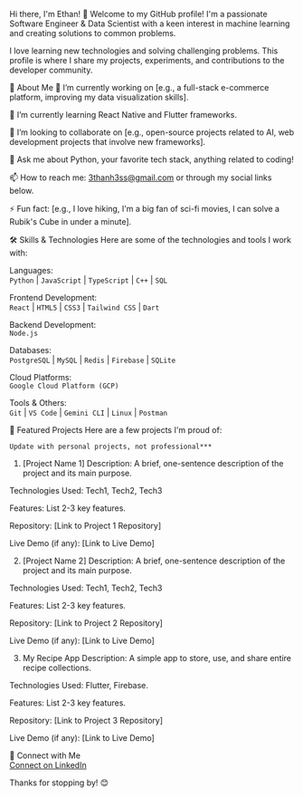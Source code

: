 Hi there, I'm Ethan! 👋
Welcome to my GitHub profile! I'm a passionate Software Engineer & Data Scientist with a keen interest in machine learning and creating solutions to common problems.

I love learning new technologies and solving challenging problems. This profile is where I share my projects, experiments, and contributions to the developer community.

🚀 About Me
🔭 I’m currently working on [e.g., a full-stack e-commerce platform, improving my data visualization skills].

🌱 I’m currently learning React Native and Flutter frameworks.

👯 I’m looking to collaborate on [e.g., open-source projects related to AI, web development projects that involve new frameworks].

💬 Ask me about Python, your favorite tech stack, anything related to coding!

📫 How to reach me: 3thanh3ss@gmail.com or through my social links below.

⚡ Fun fact: [e.g., I love hiking, I'm a big fan of sci-fi movies, I can solve a Rubik's Cube in under a minute].

🛠️ Skills & Technologies
Here are some of the technologies and tools I work with:

Languages:  
`Python` | `JavaScript` | `TypeScript` | `C++` | `SQL`  

Frontend Development:  
`React` | `HTML5` | `CSS3` | `Tailwind CSS` | `Dart`  

Backend Development:  
`Node.js`  

Databases:  
`PostgreSQL` | `MySQL` | `Redis` | `Firebase` | `SQLite`  

Cloud Platforms:  
`Google Cloud Platform (GCP)`  

Tools & Others:  
`Git` | `VS Code` | `Gemini CLI` | `Linux` | `Postman`  

🌟 Featured Projects
Here are a few projects I'm proud of:

`Update with personal projects, not professional***`

1. [Project Name 1]
Description: A brief, one-sentence description of the project and its main purpose.

Technologies Used: Tech1, Tech2, Tech3

Features: List 2-3 key features.

Repository: [Link to Project 1 Repository]

Live Demo (if any): [Link to Live Demo]

2. [Project Name 2]
Description: A brief, one-sentence description of the project and its main purpose.

Technologies Used: Tech1, Tech2, Tech3

Features: List 2-3 key features.

Repository: [Link to Project 2 Repository]

Live Demo (if any): [Link to Live Demo]

3. My Recipe App
Description: A simple app to store, use, and share entire recipe collections.

Technologies Used: Flutter, Firebase.

Features: List 2-3 key features.

Repository: [Link to Project 3 Repository]

Live Demo (if any): [Link to Live Demo]

🤝 Connect with Me  
<a href="https://www.linkedin.com/in/ethan-t-hess/" target="_blank">Connect on LinkedIn</a>  
  
Thanks for stopping by! 😊
